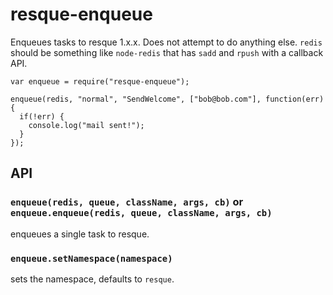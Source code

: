 # resque-enqueue

Enqueues tasks to resque 1.x.x. Does not attempt to do anything else. `redis` should be something like `node-redis` that has `sadd` and `rpush` with a callback API.

```
var enqueue = require("resque-enqueue");

enqueue(redis, "normal", "SendWelcome", ["bob@bob.com"], function(err) {
  if(!err) {
    console.log("mail sent!");
  }
});
```

## API

### `enqueue(redis, queue, className, args, cb)` or `enqueue.enqueue(redis, queue, className, args, cb)`

enqueues a single task to resque.

### `enqueue.setNamespace(namespace)`

sets the namespace, defaults to `resque`.

